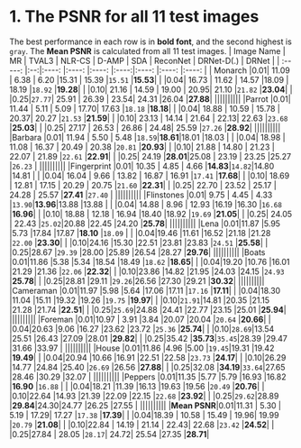 # 1. The PSNR for all 11 test images #
The best performance in each row is in **bold font**, and the second highest is `gray`. The **Mean PSNR** is calculated from all 11 test images.
| Image Name | MR | TVAL3 | NLR-CS | D-AMP | SDA  | ReconNet | DRNet-D(.) | DRNet |
| :-----:    |:--:|:----: |:----:  |:----: |:----:|:----:    |:----:      |:----: |
|  Monarch   |0.01| 11.09 | 6.38   | 6.20  |15.31 | 15.39    |`15.51`     |**15.53**|
|            |0.04| 16.73 | 11.62  | 14.57 |18.09 | 18.19    |`18.92`     |**19.28**|
|            |0.10| 21.16 | 14.59  | 19.00 | 20.95| 21.10    |`21.82`     |**23.04**|
|	           |0.25|`27.77`| 25.91  | 26.39 | 23.54| 24.31    |26.04       |**27.88**|
||||||||||
|Parrot      |0.01| 11.44 | 5.11   | 5.09  | 17.70| 17.63    |`18.18`     |**18.18**|
|            |0.04| 18.88 | 10.59  | 15.78 | 20.37| 20.27    |`21.53`     |**21.59**|
|            |0.10| 23.13 | 14.14  | 21.64 | 22.13| 22.63    |`23.68`     |**25.03**|
|            |0.25| 27.17 | 26.53  | 26.86 | 24.48| 25.59    |`27.26`     |**28.92**|
||||||||||
|Barbara     |0.01| 11.94 | 5.50   | 5.48  |`18.59`|**18.61**|18.01       |18.03    |
|            |0.04| 18.98 | 11.08  | 16.37 | 20.49 | 20.38   |`20.81`     |**20.93**|
|            |0.10| 21.88 | 14.80  | 21.23 | 22.07 | 21.89   |`22.61`     |**22.91**|
|            |0.25| 24.19 |**28.01**|25.08 | 23.19 | 23.25   |25.27       |`26.23`  |
||||||||||
|Fingerprint |0.01| 10.35 | 4.85   | 4.66  |**14.83**|`14.82`|14.80       |14.81    |
|            |0.04| 16.04 | 9.66   | 13.82 | 16.87 | 16.91   |`17.41`     |**17.68**|
|            |0.10| 18.69 | 12.81  | 17.15 | 20.29 | 20.75   |`21.60`     |**22.31**|
|            |0.25| 22.70 | 23.52  | 25.17 | 24.28 | 25.57   |**27.41**   |`27.40`  |
||||||||||
|Flinstones  |0.01| 9.75  | 4.45   | 4.33  |`13.90`|**13.96**|13.88       |13.88    | 
|            |0.04| 14.88 | 8.96   | 12.93 |16.19  |16.30    |`16.68`     |**16.96**| 
|            |0.10| 18.88 | 12.18  | 16.94 |18.40  |18.92    |`19.69`     |**21.05**|
|            |0.25| 24.05 | 22.43  |`25.02`|20.88  |22.45    |24.20       |**25.78**|
||||||||||
|Lena        |0.01|11.87  |5.95    |5.73   |17.84  |17.87    |**18.10**   |`18.09`  |
|            |0.04|19.46  |11.61   |16.52  |21.18  |21.28    |`22.00`     |**23.30**|
|            |0.10|24.16  |15.30   |22.51  |23.81  |23.83    |`24.51`     |**25.58**|
|            |0.25|28.67  |`29.39` |28.00  |25.89  |26.54    |28.27       |**29.76**|
||||||||||
|Boats       |0.01|11.86  |5.38    |5.34   |18.54  |18.49    |`18.62`     |**18.65**|
|            |0.04|19.20  |10.76   |16.01  |21.29  |21.36    |`22.06`     |**22.32**|
|            |0.10|23.86  |14.82   |21.95  |24.03  |24.15    |`24.93`     |**25.78**|
|            |0.25|28.81  |29.11   |`29.26`|26.56  |27.30    |29.21       |**30.32**|
||||||||||
|Cameraman   |0.01|11.97  |5.98    |5.64   |17.06  |17.11    |`17.16`     |**17.11**|
|            |0.04|18.30  |11.04   |15.11  |19.32  |19.26    |`19.75`     |**19.97**|
|            |0.10|`21.91`|14.81   |20.35  |21.15  |21.28    |21.74       |**22.51**|
|            |0.25|`25.69`|24.88   |24.41  |22.77  |23.15    |25.01       |**25.94**|
||||||||||
|Foreman     |0.01|10.97  | 3.91   |3.84   |20.07  |20.04    |`20.64`     |**20.66**|
|            |0.04|20.63  |9.06    |16.27  |23.62  |23.72    |`25.36`     |**25.74**|
|            |0.10|`28.69`|13.54   |25.51  |26.43  |27.09    |28.01       |**29.82**|
|            |0.25|35.42  |**35.73**|`35.45`|28.39 |29.47    |31.66       |33.97    |
||||||||||
|House       |0.01|11.86  |4.96    |5.00   |`19.45`|19.31    |19.42       |**19.49**|
|            |0.04|20.94  |10.66   |16.91  |22.51  |22.58    |`23.73`     |**24.17**|
|            |0.10|26.29  |14.77   |24.84  |25.40  |`26.69`  |26.56       |**27.88**|
|            |0.25|32.08  |**34.19**|`33.64`|27.65 |28.46    |30.29       |32.07    |
||||||||||
|Peppers     |0.01|11.35  |5.77    |5.79   |16.93  |16.82    |**16.90**   |`16.88`  |
|            |0.04|18.21  |11.39   |16.13  |19.63  |19.56    |`20.49`     |**20.76**|
|            |0.10|22.64  |14.93   |21.39  |22.09  |22.15    |`22.68`     |**23.92**|
|            |0.25|`29.62`|28.89   |**29.84**|24.30|24.77    |26.25       |27.55    |
||||||||||
|**Mean PSNR**|0.01|11.31 | 5.30   | 5.19  | 17.29| 17.27    |`17.38`     |**17.39**|
|             |0.04|18.39 | 10.58  | 15.49 | 19.96| 19.99    |`20.79`     |**21.08**|
|             |0.10|22.84 | 14.19  | 21.14 | 22.43| 22.68    |`23.42`     |**24.52**|
|             |0.25|27.84 | 28.05  |`28.17`| 24.72| 25.54    |27.35       |**28.71**|
